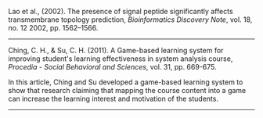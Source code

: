 Lao et al., (2002). The presence of signal peptide significantly affects transmembrane topology prediction, *Bioinformatics Discovery Note*, vol. 18, no. 12 2002, pp. 1562–1566.


---
Ching, C. H., & Su, C. H. (2011). A Game-based learning system for improving student's learning effectiveness in system analysis course, *Procedia - Social Behavioral and Sciences*, vol. 31, pp. 669-675.

In this article, Ching and Su developed a game-based learning system to show that research claiming that mapping the course content into a game can increase the learning interest and motivation of the students. 

---
